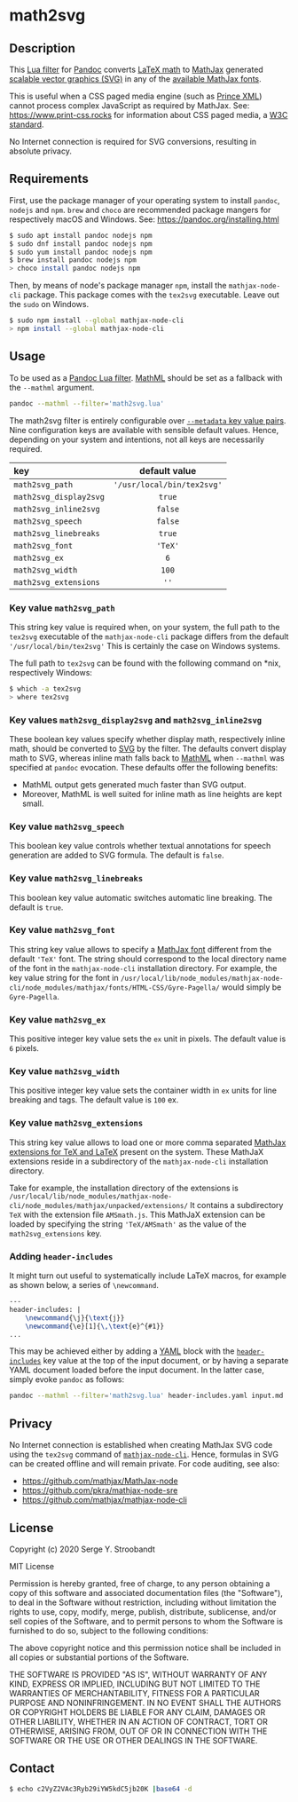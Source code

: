 # math2svg


## Description

This [Lua filter](https://pandoc.org/lua-filters.html)
for [Pandoc](https://pandoc.org/)
converts [LaTeX math](https://en.wikibooks.org/wiki/LaTeX/Mathematics)
to [MathJax](https://www.mathjax.org/) generated
[scalable vector graphics (SVG)](https://en.wikipedia.org/wiki/Scalable_Vector_Graphics)
in any of the [available MathJax fonts](https://docs.mathjax.org/en/latest/output/fonts.html).

This is useful when a CSS paged media engine (such as [Prince XML](https://www.princexml.com))
cannot process complex JavaScript as required by MathJax.
See: <https://www.print-css.rocks> for information about CSS paged media,
a [W3C standard](https://www.w3.org/TR/css-page-3/).

No Internet connection is required for SVG conversions, resulting in absolute privacy.


## Requirements

First, use the package manager of your operating system to install
`pandoc`, `nodejs` and `npm`. `brew` and `choco` are recommended package mangers for
respectively macOS and Windows. See: <https://pandoc.org/installing.html>

```bash
$ sudo apt install pandoc nodejs npm
$ sudo dnf install pandoc nodejs npm
$ sudo yum install pandoc nodejs npm
$ brew install pandoc nodejs npm
> choco install pandoc nodejs npm
```

Then, by means of node's package manager `npm`, install the `mathjax-node-cli` package.
This package comes with the `tex2svg` executable.
Leave out the `sudo` on Windows.

```bash
$ sudo npm install --global mathjax-node-cli
> npm install --global mathjax-node-cli
```


## Usage

To be used as a [Pandoc Lua filter](https://pandoc.org/lua-filters.html).
[MathML](https://en.wikipedia.org/wiki/MathML) should be set as a fallback with the `--mathml` argument.

```bash
pandoc --mathml --filter='math2svg.lua'
```

The math2svg filter is entirely configurable over [`--metadata` key value pairs](https://pandoc.org/MANUAL.html#reader-options).
Nine configuration keys are available with sensible default values.
Hence, depending on your system and intentions, not all keys are necessarily required.

|key|default value|
|:--|:-----------:|
|`math2svg_path`|`'/usr/local/bin/tex2svg'`|
|`math2svg_display2svg`|`true`|
|`math2svg_inline2svg`|`false`|
|`math2svg_speech`|`false`|
|`math2svg_linebreaks`|`true`|
|`math2svg_font`|`'TeX'`|
|`math2svg_ex`|`6`|
|`math2svg_width`|`100`|
|`math2svg_extensions`|`''`|


### Key value `math2svg_path`
This string key value is required when, on your system, the full path to the `tex2svg` executable
of the `mathjax-node-cli` package differs from the default `'/usr/local/bin/tex2svg'`
This is certainly the case on Windows systems.

The full path to `tex2svg` can be found with the following command on \*nix, respectively Windows:

```bash
$ which -a tex2svg
> where tex2svg
```

### Key values `math2svg_display2svg` and `math2svg_inline2svg`
These boolean key values specify whether display math, respectively inline math,
should be converted to [SVG](https://en.wikipedia.org/wiki/Scalable_Vector_Graphics) by the filter.
The defaults convert display math to SVG, whereas inline math falls back to [MathML](https://en.wikipedia.org/wiki/MathML)
when `--mathml` was specified at `pandoc` evocation.
These defaults offer the following benefits:

- MathML output gets generated much faster than SVG output.
- Moreover, MathML is well suited for inline math as line heights are kept small.


### Key value `math2svg_speech`
This boolean key value controls whether textual annotations for speech generation are added to SVG formula.
The default is `false`.

### Key value `math2svg_linebreaks`
This boolean key value automatic switches automatic line breaking.
The default is `true`.


### Key value `math2svg_font`
This string key value allows to specify a [MathJax font](https://docs.mathjax.org/en/latest/output/fonts.html) different from the default `'TeX'` font.
The string should correspond to the local directory name of the font in the `mathjax-node-cli` installation directory.
For example, the key value string for the font in `/usr/local/lib/node_modules/mathjax-node-cli/node_modules/mathjax/fonts/HTML-CSS/Gyre-Pagella/` would simply be
`Gyre-Pagella`.


### Key value `math2svg_ex`
This positive integer key value sets the `ex` unit in pixels.
The default value is `6` pixels.


### Key value `math2svg_width`
This positive integer key value sets the container width in `ex` units for line breaking and tags.
The default value is `100` ex.


### Key value `math2svg_extensions`
This string key value allows to load one or more comma separated [MathJax extensions for TeX and LaTeX](https://docs.mathjax.org/en/latest/input/tex/extensions.html) present on the system.
These MathJaX extensions reside in a subdirectory of the `mathjax-node-cli` installation directory.

Take for example, the installation directory of the extensions is `/usr/local/lib/node_modules/mathjax-node-cli/node_modules/mathjax/unpacked/extensions/`
It contains a subdirectory `TeX` with the extension file `AMSmath.js`.
This MathJaX extension can be loaded by specifying the string `'TeX/AMSmath'` as the value of the `math2svg_extensions` key.


### Adding `header-includes`
It might turn out useful to systematically include LaTeX macros, for example as shown below, a series of `\newcommand`.

```latex
---
header-includes: |
    \newcommand{\j}{\text{j}}
    \newcommand{\e}[1]{\,\text{e}^{#1}}
...
```

This may be achieved either by adding a [YAML](https://en.wikipedia.org/wiki/YAML) block with the [`header-includes`](https://pandoc.org/MANUAL.html#metadata-blocks) key value at the top of the input document,
or by having a separate YAML document loaded before the input document.
In the latter case, simply evoke `pandoc` as follows:

```bash
pandoc --mathml --filter='math2svg.lua' header-includes.yaml input.md
```


## Privacy

No Internet connection is established when creating MathJax SVG code using
the `tex2svg` command of [`mathjax-node-cli`](https://github.com/mathjax/mathjax-node-cli).
Hence, formulas in SVG can be created offline and will remain private.
For code auditing, see also:

- <https://github.com/mathjax/MathJax-node>
- <https://github.com/pkra/mathjax-node-sre>
- <https://github.com/mathjax/mathjax-node-cli>


## License

Copyright (c) 2020 Serge Y. Stroobandt

MIT License

Permission is hereby granted, free of charge, to any person obtaining a copy
of this software and associated documentation files (the "Software"), to deal
in the Software without restriction, including without limitation the rights
to use, copy, modify, merge, publish, distribute, sublicense, and/or sell
copies of the Software, and to permit persons to whom the Software is
furnished to do so, subject to the following conditions:

The above copyright notice and this permission notice shall be included in all
copies or substantial portions of the Software.

THE SOFTWARE IS PROVIDED "AS IS", WITHOUT WARRANTY OF ANY KIND, EXPRESS OR
IMPLIED, INCLUDING BUT NOT LIMITED TO THE WARRANTIES OF MERCHANTABILITY,
FITNESS FOR A PARTICULAR PURPOSE AND NONINFRINGEMENT. IN NO EVENT SHALL THE
AUTHORS OR COPYRIGHT HOLDERS BE LIABLE FOR ANY CLAIM, DAMAGES OR OTHER
LIABILITY, WHETHER IN AN ACTION OF CONTRACT, TORT OR OTHERWISE, ARISING FROM,
OUT OF OR IN CONNECTION WITH THE SOFTWARE OR THE USE OR OTHER DEALINGS IN THE
SOFTWARE.


## Contact

```bash
$ echo c2VyZ2VAc3Ryb29iYW5kdC5jb20K |base64 -d
```
